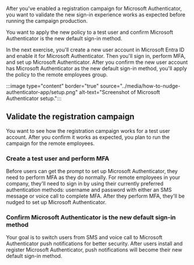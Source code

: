 After you've enabled a registration campaign for Microsoft Authenticator, you want to validate the new sign-in experience works as expected before running the campaign production.

You want to apply the new policy to a test user and confirm Microsoft Authenticator is the new default sign-in method.

In the next exercise, you'll create a new user account in Microsoft Entra ID and enable it for Microsoft Authenticator. Then you'll sign in, perform MFA, and set up Microsoft Authenticator. After you confirm the new user account has Microsoft Authenticator as the new default sign-in method, you'll apply the policy to the remote employees group.

:::image type="content" border="true" source="../media/how-to-nudge-authenticator-app/setup.png" alt-text="Screenshot of Microsoft Authenticator setup.":::

## Validate the registration campaign

You want to see how the registration campaign works for a test user account. After you confirm it works as expected, you plan to run the campaign for the remote employees.  

### Create a test user and perform MFA

Before users can get the prompt to set up Microsoft Authenticator, they need to perform MFA as they do normally. For remote employees in your company, they'll need to sign in by using their currently preferred authentication methods: username and password with either an SMS message or voice call to complete MFA. After they perform MFA, they'll be nudged to set up Microsoft Authenticator.

### Confirm Microsoft Authenticator is the new default sign-in method

Your goal is to switch users from SMS and voice call to Microsoft Authenticator push notifications for better security. After users install and register Microsoft Authenticator, push notifications will become their new default sign-in method.
